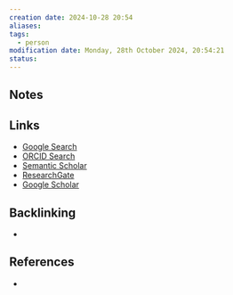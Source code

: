 ```yaml
---
creation date: 2024-10-28 20:54
aliases: 
tags:
  - person
modification date: Monday, 28th October 2024, 20:54:21
status:
---
```


## Notes

## Links

- [Google Search](https://www.google.com/search?q=Angelos+Angelidis)
- [ORCID Search](https://orcid.org/orcid-search/search?searchQuery=Angelos%20Angelidis)
- [Semantic Scholar](https://www.semanticscholar.org/search?q=Angelos%20Angelidis&sort=relevance)
- [ResearchGate](https://www.researchgate.net/search?q=Angelos%20Angelidis)
- [Google Scholar](https://scholar.google.com/scholar?q=Angelos+Angelidis)

## Backlinking
+ 

## References
+ 
